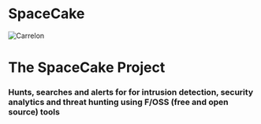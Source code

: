 # SpaceCake
![Carrelon](/img/300px-HandofGod.jpg?raw=true "text")
# The SpaceCake Project

### Hunts, searches and alerts for for intrusion detection, security analytics and threat hunting using F/OSS (free and open source) tools
